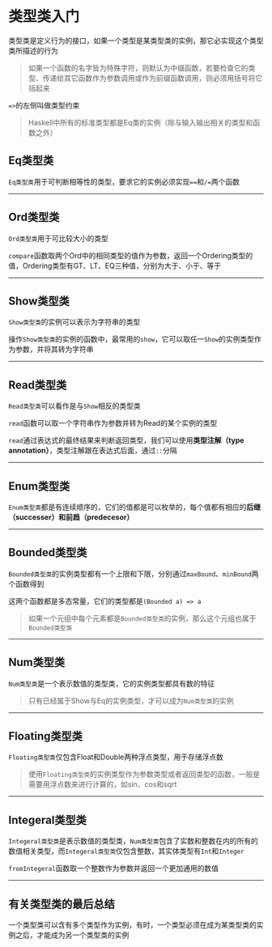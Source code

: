 # 类型类入门

类型类是定义行为的接口，如果一个类型是某类型类的实例，那它必实现这个类型类所描述的行为

> 如果一个函数的名字皆为特殊字符，则默认为中缀函数，若要检查它的类型、传递给其它函数作为参数调用或作为前缀函数调用，则必须用括号将它括起来

`=>`的左侧叫做类型约束

> Haskell中所有的标准类型都是Eq类的实例（除与输入输出相关的类型和函数之外）

## Eq类型类

`Eq类型类`用于可判断相等性的类型，要求它的实例必须实现`==`和`/=`两个函数

---

## Ord类型类

`Ord类型类`用于可比较大小的类型

`compare`函数取两个Ord中的相同类型的值作为参数，返回一个Ordering类型的值，Ordering类型有GT、LT、EQ三种值，分别为大于、小于、等于

---

## Show类型类

`Show类型类`的实例可以表示为字符串的类型

操作`Show类型类`的实例的函数中，最常用的`show`，它可以取任一`Show`的实例类型作为参数，并将其转为字符串

---

## Read类型类

`Read类型类`可以看作是与`Show`相反的类型类

`read`函数可以取一个字符串作为参数并转为Read的某个实例的类型

`read`通过表达式的最终结果来判断返回类型，我们可以使用**类型注解（type annotation）**，类型注解跟在表达式后面，通过`::`分隔

---

## Enum类型类

`Enum类型类`都是有连续顺序的，它们的值都是可以枚举的，每个值都有相应的**后继（successer）**和**前趋（predecesor）**

---

## Bounded类型类

`Bounded类型类`的实例类型都有一个上限和下限，分别通过`maxBound`、`minBound`两个函数得到

这两个函数都是多态常量，它们的类型都是`(Bounded a) => a`

> 如果一个元组中每个元素都是`Bounded类型类`的实例，那么这个元组也属于`Bounded类型类`

---

## Num类型类

`Num类型类`是一个表示数值的类型类，它的实例类型都具有数的特征

> 只有已经属于Show与Eq的实例类型，才可以成为`Num类型类`的实例

---

## Floating类型类

`Floating类型类`仅包含Float和Double两种浮点类型，用于存储浮点数

> 使用`Floating类型类`的实例类型作为参数类型或者返回类型的函数，一般是需要用浮点数来进行计算的，如sin、cos和sqrt

---

## Integeral类型类

`Integeral类型类`是表示数值的类型类，`Num类型类`包含了实数和整数在内的所有的数值相关类型，而`Integeral类型类`仅包含整数，其实体类型有`Int`和`Integer`

`fromIntegeral`函数取一个整数作为参数并返回一个更加通用的数值

---

## 有关类型类的最后总结

一个类型类可以含有多个类型作为实例，有时，一个类型必须在成为某类型类的实例之后，才能成为另一个类型类的实例